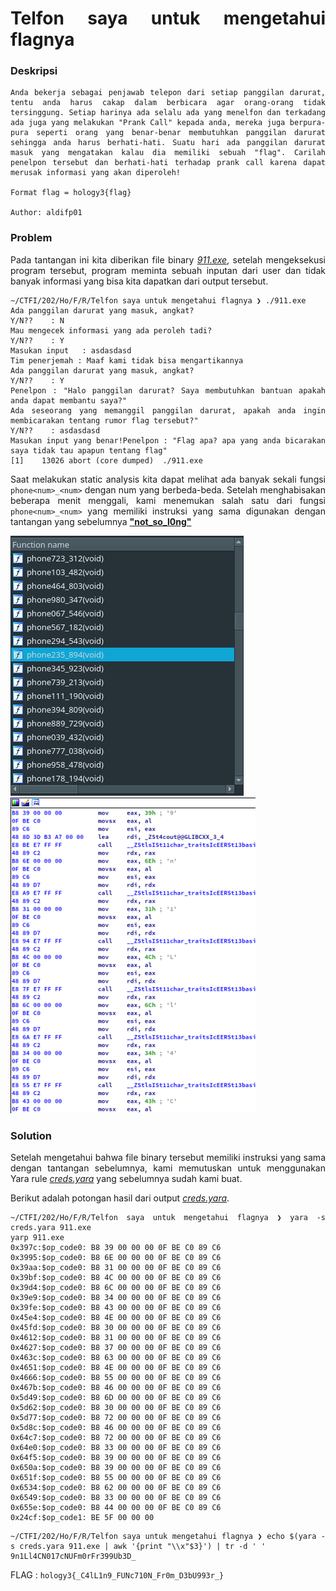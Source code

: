 <div style="text-align: justify">

# Telfon saya untuk mengetahui flagnya

### Deskripsi
```
Anda bekerja sebagai penjawab telepon dari setiap panggilan darurat, tentu anda harus cakap dalam berbicara agar orang-orang tidak tersinggung. Setiap harinya ada selalu ada yang menelfon dan terkadang ada juga yang melakukan "Prank Call" kepada anda, mereka juga berpura-pura seperti orang yang benar-benar membutuhkan panggilan darurat sehingga anda harus berhati-hati. Suatu hari ada panggilan darurat masuk yang mengatakan kalau dia memiliki sebuah "flag". Carilah penelpon tersebut dan berhati-hati terhadap prank call karena dapat merusak informasi yang akan diperoleh!

Format flag = hology3{flag}

Author: aldifp01
```

### Problem
Pada tantangan ini kita diberikan file binary [*911.exe*](911.exe), setelah mengeksekusi program tersebut, program meminta sebuah inputan dari user dan tidak banyak informasi yang bisa kita dapatkan dari output tersebut.

```
~/CTFI/202/Ho/F/R/Telfon saya untuk mengetahui flagnya ❯ ./911.exe
Ada panggilan darurat yang masuk, angkat?
Y/N??    : N
Mau mengecek informasi yang ada peroleh tadi?
Y/N??    : Y
Masukan input   : asdasdasd
Tim penerjemah : Maaf kami tidak bisa mengartikannya
Ada panggilan darurat yang masuk, angkat?
Y/N??    : Y
Penelpon : "Halo panggilan darurat? Saya membutuhkan bantuan apakah anda dapat membantu saya?"
Ada seseorang yang memanggil panggilan darurat, apakah anda ingin membicarakan tentang rumor flag tersebut?"
Y/N??    : asdasdasd
Masukan input yang benar!Penelpon : "Flag apa? apa yang anda bicarakan saya tidak tau apapun tentang flag"
[1]    13026 abort (core dumped)  ./911.exe
```

Saat melakukan static analysis kita dapat melihat ada banyak sekali fungsi `phone<num>_<num>` dengan num yang berbeda-beda. Setelah menghabisakan beberapa menit menggali, kami menemukan salah satu dari fungsi `phone<num>_<num>` yang memiliki instruksi yang sama digunakan dengan tantangan yang sebelumnya [**"not_so_l0ng"**](../not_so_l0ng)

![sc1](ss/screenshot1.png)  ![sc2](ss/screenshot2.png)

### Solution

Setelah mengetahui bahwa file binary tersebut memiliki instruksi yang sama dengan tantangan sebelumnya, kami memutuskan untuk menggunakan Yara rule [*creds.yara*](creds.yara) yang sebelumnya sudah kami buat.

Berikut adalah potongan hasil dari output [*creds.yara*](creds.yara).

```
~/CTFI/202/Ho/F/R/Telfon saya untuk mengetahui flagnya ❯ yara -s creds.yara 911.exe
yarp 911.exe
0x397c:$op_code0: B8 39 00 00 00 0F BE C0 89 C6
0x3995:$op_code0: B8 6E 00 00 00 0F BE C0 89 C6
0x39aa:$op_code0: B8 31 00 00 00 0F BE C0 89 C6
0x39bf:$op_code0: B8 4C 00 00 00 0F BE C0 89 C6
0x39d4:$op_code0: B8 6C 00 00 00 0F BE C0 89 C6
0x39e9:$op_code0: B8 34 00 00 00 0F BE C0 89 C6
0x39fe:$op_code0: B8 43 00 00 00 0F BE C0 89 C6
0x45e4:$op_code0: B8 4E 00 00 00 0F BE C0 89 C6
0x45fd:$op_code0: B8 30 00 00 00 0F BE C0 89 C6
0x4612:$op_code0: B8 31 00 00 00 0F BE C0 89 C6
0x4627:$op_code0: B8 37 00 00 00 0F BE C0 89 C6
0x463c:$op_code0: B8 63 00 00 00 0F BE C0 89 C6
0x4651:$op_code0: B8 4E 00 00 00 0F BE C0 89 C6
0x4666:$op_code0: B8 55 00 00 00 0F BE C0 89 C6
0x467b:$op_code0: B8 46 00 00 00 0F BE C0 89 C6
0x5d49:$op_code0: B8 6D 00 00 00 0F BE C0 89 C6
0x5d62:$op_code0: B8 30 00 00 00 0F BE C0 89 C6
0x5d77:$op_code0: B8 72 00 00 00 0F BE C0 89 C6
0x5d8c:$op_code0: B8 46 00 00 00 0F BE C0 89 C6
0x64c7:$op_code0: B8 72 00 00 00 0F BE C0 89 C6
0x64e0:$op_code0: B8 33 00 00 00 0F BE C0 89 C6
0x64f5:$op_code0: B8 39 00 00 00 0F BE C0 89 C6
0x650a:$op_code0: B8 39 00 00 00 0F BE C0 89 C6
0x651f:$op_code0: B8 55 00 00 00 0F BE C0 89 C6
0x6534:$op_code0: B8 62 00 00 00 0F BE C0 89 C6
0x6549:$op_code0: B8 33 00 00 00 0F BE C0 89 C6
0x655e:$op_code0: B8 44 00 00 00 0F BE C0 89 C6
0x24cf:$op_code1: BE 5F 00 00 00
```

```
~/CTFI/202/Ho/F/R/Telfon saya untuk mengetahui flagnya ❯ echo $(yara -s creds.yara 911.exe | awk '{print "\\x"$3}') | tr -d ' '
9n1Ll4CN017cNUFm0rFr399Ub3D_
```

FLAG : `hology3{_C4lL1n9_FUNc710N_Fr0m_D3bU993r_}`

</div>
